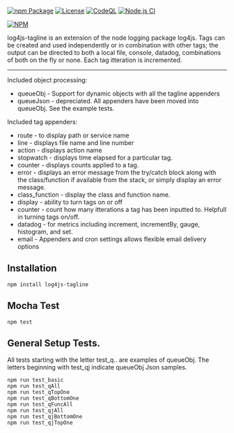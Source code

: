 [![npm Package](https://img.shields.io/npm/v/log4js-tagline.svg)](https://www.npmjs.org/package/log4js-tagline)
[![License](https://img.shields.io/npm/l/log4js-tagline.svg)](https://github.com/jman717/log4js-tagline/blob/master/LICENSE)
[![CodeQL](https://github.com/jman717/log4js-tagline/actions/workflows/actions.yml/badge.svg)](https://github.com/jman717/log4js-tagline/actions/workflows/actions.yml)
[![Node.js CI](https://github.com/jman717/log4js-tagline/actions/workflows/node.js.yml/badge.svg)](https://github.com/jman717/log4js-tagline/actions/workflows/node.js.yml)

[![NPM](https://nodei.co/npm/log4js-tagline.png?downloads=true&downloadRank=true&stars=true)](https://nodei.co/npm/log4js-tagline/)


log4js-tagline is an extension of the node logging package log4js. Tags can be created and used independently or in combination with other tags; the output can be directed to both a local file, console, datadog, combinations of both on the fly or none. Each tag itteration is incremented.

---------

Included object processing:

* queueObj - Support for dynamic objects with all the tagline appenders 
* queueJson - depreciated. All appenders have been moved into queueObj. See the example tests.

Included tag appenders:

* route - to display path or service name
* line - displays file name and line number
* action - displays action name
* stopwatch - displays time elapsed for a particular tag.
* counter - displays counts applied to a tag.
* error - displays an error message from the try/catch block along with the class/function if available from the stack, or simply display an error message.
* class_function - display the class and function name.
* display - ability to turn tags on or off
* counter - count how many itterations a tag has been inputted to. Helpfull in turning tags on/off.
* datadog - for metrics including increment, incrementBy, gauge, histogram, and set.
* email - Appenders and cron settings allows flexible email delivery options

Installation
---------
```
npm install log4js-tagline
```

Mocha Test
---------
```
npm test
```

General Setup Tests. 
---------
All tests starting with the letter test_q.. are examples of queueObj. The letters beginning with test_qj indicate queueObj Json samples.
```
npm run test_basic
npm run test_qAll
npm run test_qTopOne
npm run test_qBottomOne
npm run test_qFuncAll
npm run test_qjAll
npm run test_qjBottomOne
npm run test_qjTopOne

```
